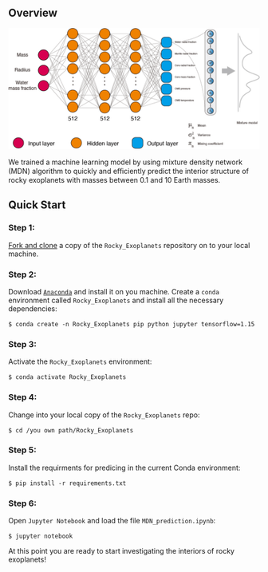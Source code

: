 ## Overview
![image](https://github.com/VectorZhao/Rocky_Exoplanets/blob/main/img/MDN_cartoon.jpg)

We trained a machine learning model by using mixture density network (MDN) algorithm to quickly and eﬃciently predict the interior structure of rocky exoplanets with masses between 0.1 and 10 Earth masses.

## Quick Start
### Step 1:
[Fork and clone](https://help.github.com/articles/fork-a-repo) a copy of the `Rocky_Exoplanets` repository on to your local machine.

### Step 2:
Download [`Anaconda`](https://www.anaconda.com/products/individual#Downloads) and install it on you machine.
Create a `conda` environment called `Rocky_Exoplanets` and install all the necessary dependencies:

    $ conda create -n Rocky_Exoplanets pip python jupyter tensorflow=1.15
    
### Step 3:
Activate the `Rocky_Exoplanets` environment:

    $ conda activate Rocky_Exoplanets

### Step 4:
Change into your local copy of the `Rocky_Exoplanets` repo:

    $ cd /you own path/Rocky_Exoplanets

### Step 5:
Install the requirments for predicing in the current Conda environment:

    $ pip install -r requirements.txt

### Step 6:
Open `Jupyter Notebook` and load the file `MDN_prediction.ipynb`:

    $ jupyter notebook

At this point you are ready to start investigating the interiors of rocky exoplanets!

